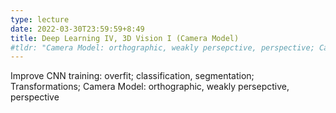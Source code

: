 ```yaml
---
type: lecture
date: 2022-03-30T23:59:59+8:49
title: Deep Learning IV, 3D Vision I (Camera Model)
#tldr: "Camera Model: orthographic, weakly persepctive, perspective; Camera Calibration"
---
```

Improve CNN training: overfit; classification, segmentation; Transformations; Camera Model: orthographic, weakly persepctive, perspective

